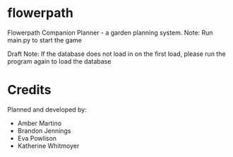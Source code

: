 # flowerpath
Flowerpath Companion Planner - a garden planning system.
Note: Run main.py to start the game 

Draft Note: If the database does not load in on the first load, please run the program again 
to load the database

# Credits

Planned and developed by:
- Amber Martino
- Brandon Jennings
- Eva Powlison
- Katherine Whitmoyer
